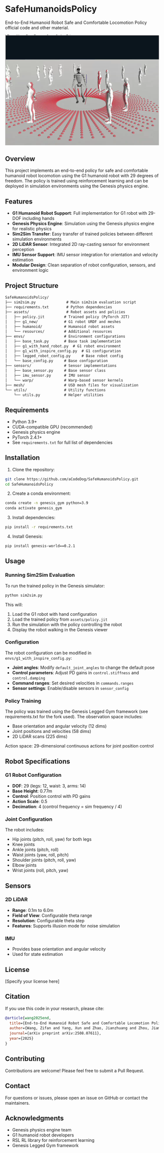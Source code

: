 # SafeHumanoidsPolicy

End-to-End Humanoid Robot Safe and Comfortable Locomotion Policy official code and other material.

![Sim2Sim Result](assets/resources/Screenshot.png)

## Overview

This project implements an end-to-end policy for safe and comfortable humanoid robot locomotion using the G1 humanoid robot with 29 degrees of freedom. The policy is trained using reinforcement learning and can be deployed in simulation environments using the Genesis physics engine.

## Features

- **G1 Humanoid Robot Support**: Full implementation for G1 robot with 29-DOF including hands
- **Genesis Physics Engine**: Simulation using the Genesis physics engine for realistic physics
- **Sim2Sim Transfer**: Easy transfer of trained policies between different simulation environments
- **2D LiDAR Sensor**: Integrated 2D ray-casting sensor for environment perception
- **IMU Sensor Support**: IMU sensor integration for orientation and velocity estimation
- **Modular Design**: Clean separation of robot configuration, sensors, and environment logic

## Project Structure

```
SafeHumanoidsPolicy/
├── sim2sim.py              # Main sim2sim evaluation script
├── requirements.txt        # Python dependencies
├── assets/                 # Robot assets and policies
│   ├── policy.jit         # Trained policy (PyTorch JIT)
│   ├── g1_new/            # G1 robot URDF and meshes
│   ├── humanoid/          # Humanoid robot assets
│   └── resources/         # Additional resources
├── envs/                  # Environment configurations
│   ├── base_task.py       # Base task implementation
│   ├── g1_with_hand_robot.py  # G1 robot environment
│   ├── g1_with_inspire_config.py  # G1 configuration
│   ├── legged_robot_config.py     # Base robot config
│   └── base_config.py     # Base configuration
├── sensors/               # Sensor implementations
│   ├── base_sensor.py     # Base sensor class
│   ├── imu_sensor.py      # IMU sensor
│   └── warp/              # Warp-based sensor kernels
├── mesh/                  # USD mesh files for visualization
└── utils/                 # Utility functions
    └── utils.py           # Helper utilities
```

## Requirements

- Python 3.9+
- CUDA-compatible GPU (recommended)
- Genesis physics engine
- PyTorch 2.4.1+
- See `requirements.txt` for full list of dependencies

## Installation

1. Clone the repository:
```bash
git clone https://github.com/aCodeDog/SafeHumanoidsPolicy.git
cd SafeHumanoidsPolicy
```

2. Create a conda environment:
```bash
conda create -n genesis_gym python=3.9
conda activate genesis_gym
```

3. Install dependencies:
```bash
pip install -r requirements.txt
```

4. Install Genesis:
```bash
pip install genesis-world==0.2.1
```

## Usage

### Running Sim2Sim Evaluation

To run the trained policy in the Genesis simulator:

```bash
python sim2sim.py
```

This will:
1. Load the G1 robot with hand configuration
2. Load the trained policy from `assets/policy.jit`
3. Run the simulation with the policy controlling the robot
4. Display the robot walking in the Genesis viewer

### Configuration

The robot configuration can be modified in `envs/g1_with_inspire_config.py`:

- **Joint angles**: Modify `default_joint_angles` to change the default pose
- **Control parameters**: Adjust PD gains in `control.stiffness` and `control.damping`
- **Command ranges**: Set desired velocities in `commands.ranges`
- **Sensor settings**: Enable/disable sensors in `sensor_config`

### Policy Training

The policy was trained using the Genesis Legged Gym framework (see requirements.txt for the fork used). The observation space includes:
- Base orientation and angular velocity (12 dims)
- Joint positions and velocities (58 dims)
- 2D LiDAR scans (225 dims)

Action space: 29-dimensional continuous actions for joint position control

## Robot Specifications

### G1 Robot Configuration

- **DOF**: 29 (legs: 12, waist: 3, arms: 14)
- **Base Height**: 0.77m
- **Control**: Position control with PD gains
- **Action Scale**: 0.5
- **Decimation**: 4 (control frequency = sim frequency / 4)

### Joint Configuration

The robot includes:
- Hip joints (pitch, roll, yaw) for both legs
- Knee joints
- Ankle joints (pitch, roll)
- Waist joints (yaw, roll, pitch)
- Shoulder joints (pitch, roll, yaw)
- Elbow joints
- Wrist joints (roll, pitch, yaw)

## Sensors

### 2D LiDAR
- **Range**: 0.1m to 6.0m
- **Field of View**: Configurable theta range
- **Resolution**: Configurable theta step
- **Features**: Supports illusion mode for noise simulation

### IMU
- Provides base orientation and angular velocity
- Used for state estimation

## License

[Specify your license here]

## Citation

If you use this code in your research, please cite:

```bibtex
@article{wang2025end,
  title={End-to-End Humanoid Robot Safe and Comfortable Locomotion Policy},
  author={Wang, Zifan and Yang, Xun and Zhao, Jianzhuang and Zhou, Jiaming and Ma, Teli and Gao, Ziyao and Ajoudani, Arash and Liang, Junwei},
  journal={arXiv preprint arXiv:2508.07611},
  year={2025}
}
```

## Contributing

Contributions are welcome! Please feel free to submit a Pull Request.

## Contact

For questions or issues, please open an issue on GitHub or contact the maintainers.

## Acknowledgments

- Genesis physics engine team
- G1 humanoid robot developers
- RSL RL library for reinforcement learning
- Genesis Legged Gym framework
